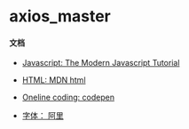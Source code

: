 # axios_master

#### 文档
- [Javascript: The Modern Javascript Tutorial](https://javascript.info/)

- [HTML: MDN html](https://developer.mozilla.org/zh-CN/docs/Web/HTML)
- [Oneline coding: codepen](https://codepen.io/)
- [字体： 阿里](https://www.taobao.com/markets/fuwu/fontmarket_freefonts)